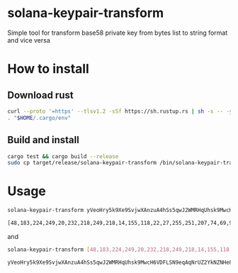 # solana-keypair-transform

Simple tool for transform base58 private key from bytes list to string format and vice versa

# How to install

## Download rust

```bash
curl --proto '=https' --tlsv1.2 -sSf https://sh.rustup.rs | sh -s -- -y
. "$HOME/.cargo/env"
```

## Build and install

```bash
cargo test && cargo build --release
sudo cp target/release/solana-keypair-transform /bin/solana-keypair-transform

```

# Usage

```bash
solana-keypair-transform yVeoHry5k9Xe9SvjwXAnzuA4hSs5qwJ2WMRHqUhsk9MwcH6VDFLSN9eqAqNrUZ2YkNZNHe8qW8wf4FgzT3cC5Ys

[48,183,224,249,20,232,218,249,218,14,155,118,22,27,255,251,207,74,69,97,248,59,109,21,113,17,114,90,187,46,248,20,0,44,208,138,65,240,76,252,241,92,38,242,213,247,20,83,152,138,30,197,154,233,119,142,100,230,212,193,125,39,247,240]
```

and

```bash
solana-keypair-transform [48,183,224,249,20,232,218,249,218,14,155,118,22,27,255,251,207,74,69,97,248,59,109,21,113,17,114,90,187,46,248,20,0,44,208,138,65,240,76,252,241,92,38,242,213,247,20,83,152,138,30,197,154,233,119,142,100,230,212,193,125,39,247,240]

yVeoHry5k9Xe9SvjwXAnzuA4hSs5qwJ2WMRHqUhsk9MwcH6VDFLSN9eqAqNrUZ2YkNZNHe8qW8wf4FgzT3cC5Ys
```
